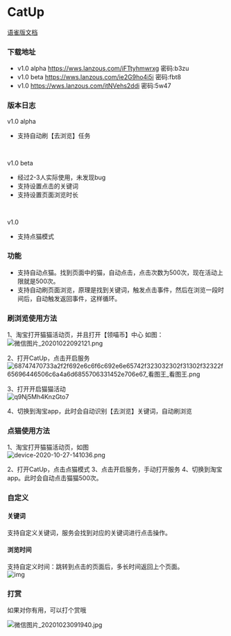 # CatUp


[语雀版文档](https://www.yuque.com/docs/share/3d53aef3-1209-4b5a-beb5-aefccc32c14a)

### 下载地址
- v1.0 alpha 
https://wws.lanzous.com/iFTtyhmwrxg
密码:b3zu
- v1.0 beta
https://wws.lanzous.com/ie2G9ho4i5i
密码:fbt8
- v1.0 
https://wws.lanzous.com/itNVehs2ddi
密码:5w47

### 版本日志
v1.0 alpha
- 支持自动刷【去浏览】任务
<br>

v1.0 beta
- 经过2-3人实际使用，未发现bug
- 支持设置点击的关键词
- 支持设置页面浏览时长
<br>

v1.0 
- 支持点猫模式

### 功能
- 支持自动点猫。找到页面中的猫，自动点击，点击次数为500次，现在活动上限就是500次。
- 支持自动刷页面浏览，原理是找到关键词，触发点击事件，然后在浏览一段时间后，自动触发返回事件，这样循环。



### 刷浏览使用方法

1、淘宝打开猫猫活动页，并且打开【领喵币】中心
如图：
<br>
![微信图片_20201022092121.png](https://i.loli.net/2020/10/23/cFSaMtyDh56zlOm.png)

2、打开CatUp，点击开启服务
<br>
![68747470733a2f2f692e6c6f6c692e6e65742f323032302f31302f32322f65696446506c6a4a6d6855706331452e706e67_看图王_看图王.png](https://i.loli.net/2020/10/23/1jYwhk8zaqyrmS4.png)

3、打开开启猫猫活动
<br>
![q9Nj5Mh4KnzGto7](https://i.loli.net/2020/10/23/Ld4WzlZDK6UVEtP.jpg)

4、切换到淘宝app，此时会自动识别【去浏览】关键词，自动刷浏览

### 点猫使用方法
1、淘宝打开猫猫活动页，如图
<br>
![device-2020-10-27-141036.png](https://i.loli.net/2020/10/27/XrqFYoTROc2bzxg.png)

2、打开CatUp，点击点猫模式
3、点击开启服务，手动打开服务
4、切换到淘宝app。此时会自动点击猫猫500次。

### 自定义
#### 关键词
支持自定义关键词，服务会找到对应的关键词进行点击操作。

#### 浏览时间
支持自定义时间：跳转到点击的页面后，多长时间返回上个页面。
<br>
![img](https://i.loli.net/2020/10/23/cZ2mDLKg6BkvP8G.png)

### 打赏
如果对你有用，可以打个赏哦

![微信图片_20201023091940.jpg](https://i.loli.net/2020/10/23/xsdZRzuI2hCNbig.jpg)
